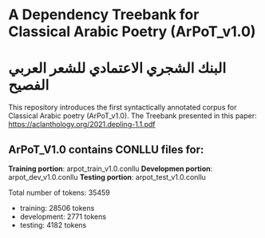 # A Dependency Treebank for Classical Arabic Poetry (ArPoT_v1.0)
# البنك الشجري الاعتمادي للشعر العربي الفصيح 

This repository introduces the first syntactically annotated corpus for Classical Arabic poetry (ArPoT_v1.0).
The Treebank presented in this paper: 
https://aclanthology.org/2021.depling-1.1.pdf

## ArPoT_V1.0 contains CONLLU files for:

**Training portion**: arpot_train_v1.0.conllu
**Developmen portion**: arpot_dev_v1.0.conllu
**Testing portion**: arpot_test_v1.0.conllu

Total number of tokens: 35459
  - training: 28506 tokens
  - development: 2771 tokens
  - testing: 4182 tokens
